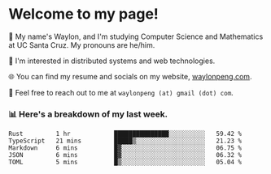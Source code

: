# Welcome to my page! 

👋 My name's Waylon, and I'm studying Computer Science and Mathematics at UC Santa Cruz. My pronouns are he/him. 

💭 I'm interested in distributed systems and web technologies.

🌐 You can find my resume and socials on my website, [waylonpeng.com](https://www.waylonpeng.com).

📧 Feel free to reach out to me at `waylonpeng (at) gmail (dot) com`.

### 📊 Here's a breakdown of my last week.

<!--START_SECTION:waka-->
```text
Rust         1 hr            ███████████████░░░░░░░░░░   59.42 % 
TypeScript   21 mins         █████▒░░░░░░░░░░░░░░░░░░░   21.23 % 
Markdown     6 mins          █▓░░░░░░░░░░░░░░░░░░░░░░░   06.75 % 
JSON         6 mins          █▓░░░░░░░░░░░░░░░░░░░░░░░   06.32 % 
TOML         5 mins          █▒░░░░░░░░░░░░░░░░░░░░░░░   05.04 % 
```
<!--END_SECTION:waka-->
